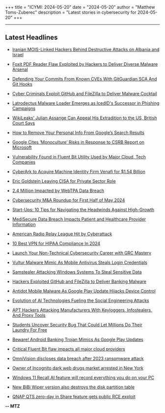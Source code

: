 +++
title = "ICYMI: 2024-05-20"
date = "2024-05-20"
author = "Matthew Toms-Zuberec"
description = "Latest stories in cybersecurity for 2024-05-20"
+++

---------------------------------------------------------------------------
## Latest Headlines
- [Iranian MOIS-Linked Hackers Behind Destructive Attacks on Albania and Israel](https://thehackernews.com/2024/05/iranian-mois-linked-hackers-behind.html)

- [Foxit PDF Reader Flaw Exploited by Hackers to Deliver Diverse Malware Arsenal](https://thehackernews.com/2024/05/foxit-pdf-reader-flaw-exploited-by.html)

- [Defending Your Commits From Known CVEs With GitGuardian SCA And Git Hooks](https://thehackernews.com/2024/05/defending-your-commits-from-known-cves.html)

- [Cyber Criminals Exploit GitHub and FileZilla to Deliver Malware Cocktail](https://thehackernews.com/2024/05/cyber-criminals-exploit-github-and.html)

- [Latrodectus Malware Loader Emerges as IcedID's Successor in Phishing Campaigns](https://thehackernews.com/2024/05/latrodectus-malware-loader-emerges-as.html)

- [WikiLeaks’ Julian Assange Can Appeal His Extradition to the US, British Court Says](https://www.wired.com/story/julian-assange-court-hearing-appeal-extradition/)

- [How to Remove Your Personal Info From Google’s Search Results](https://www.wired.com/story/remove-personal-info-from-google-search-results/)

- [Google Cites ‘Monoculture’ Risks in Response to CSRB Report on Microsoft](https://www.securityweek.com/google-cites-monoculture-risks-in-response-to-csrb-report-on-microsoft/)

- [Vulnerability Found in Fluent Bit Utility Used by Major Cloud, Tech Companies](https://www.securityweek.com/vulnerability-found-in-fluent-bit-utility-used-by-major-cloud-tech-companies/)

- [CyberArk to Acquire Machine Identity Firm Venafi for $1.54 Billion](https://www.securityweek.com/cyberark-to-acquire-machine-identity-firm-venafi-for-1-54-billion/)

- [Eric Goldstein Leaving CISA for Private Sector Role](https://www.securityweek.com/eric-goldstein-leaving-cisa-for-private-sector-role/)

- [2.4 Million Impacted by WebTPA Data Breach](https://www.securityweek.com/2-4-million-impacted-by-webtpa-data-breach/)

- [Cybersecurity M&A Roundup for First Half of May 2024](https://www.securityweek.com/cybersecurity-ma-roundup-for-first-half-of-may-2024/)

- [Start-Ups: 10 Tips for Navigating the Headwinds Against High-Growth](https://www.securityweek.com/start-ups-10-tips-for-navigating-the-headwinds-against-high-growth/)

- [MediSecure Data Breach Impacts Patient and Healthcare Provider Information](https://www.securityweek.com/medisecure-data-breach-impacts-patient-and-healthcare-provider-information/)

- [American Radio Relay League Hit by Cyberattack](https://www.securityweek.com/american-radio-relay-league-hit-by-cyberattack/)

- [10 Best VPN for HIPAA Compliance In 2024](https://cybersecuritynews.com/best-vpn-for-hipaa/)

- [Launch Your Non-Technical Cybersecurity Career with GRC Mastery](https://cybersecuritynews.com/grc-mastery/)

- [Vultur Malware Mimic As Mobile Antivirus Steals Login Credentials](https://cybersecuritynews.com/vultur-malware-mobile-antivirus-scam/)

- [Samstealer Attacking Windows Systems To Steal Sensitive Data](https://cybersecuritynews.com/samstealer-windows-data-theft/)

- [Hackers Exploited GitHub and FileZilla to Deliver Banking Malware](https://cybersecuritynews.com/hackers-exploited-github/)

- [Antidot Mobile Malware As Google Play Update Hijacks Device Control](https://cybersecuritynews.com/antidot-mobile-malware/)

- [Evolution of AI Technologies Fueling the Social Engineering Attacks](https://cybersecuritynews.com/evolution-ai-technologies-fueling/)

- [APT Hackers Attacking Manufacturers With Keyloggers, Infostealers, And Proxy Tools](https://cybersecuritynews.com/apt-attacks-manufacturers-tools/)

- [Students Uncover Security Bug That Could Let Millions Do Their Laundry For Free](https://cybersecuritynews.com/students-uncover-security-bug/)

- [Beware! Android Banking Trojan Mimics As Google Play Updates](https://cybersecuritynews.com/android-banking-trojan-google-play-mimic/)

- [Critical Fluent Bit flaw impacts all major cloud providers](https://www.bleepingcomputer.com/news/security/critical-fluent-bit-flaw-impacts-all-major-cloud-providers/)

- [OmniVision discloses data breach after 2023 ransomware attack](https://www.bleepingcomputer.com/news/security/omnivision-discloses-data-breach-after-2023-ransomware-attack/)

- [Owner of Incognito dark web drugs market arrested in New York](https://www.bleepingcomputer.com/news/security/owner-of-incognito-dark-web-drugs-market-arrested-in-new-york/)

- [Windows 11 Recall AI feature will record everything you do on your PC](https://www.bleepingcomputer.com/news/microsoft/windows-11-recall-ai-feature-will-record-everything-you-do-on-your-pc/)

- [New BiBi Wiper version also destroys the disk partition table](https://www.bleepingcomputer.com/news/security/new-bibi-wiper-version-also-destroys-the-disk-partition-table/)

- [QNAP QTS zero-day in Share feature gets public RCE exploit](https://www.bleepingcomputer.com/news/security/qnap-qts-zero-day-in-share-feature-gets-public-rce-exploit/)

**-- MTZ**